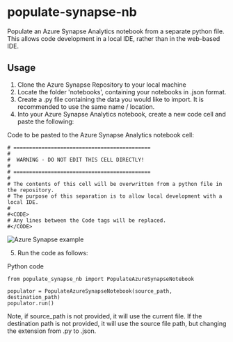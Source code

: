 # populate-synapse-nb
Populate an Azure Synapse Analytics notebook from a separate python file. This allows code development in a local IDE, rather than in the web-based IDE.


## Usage

1) Clone the Azure Synapse Repository to your local machine
2) Locate the folder 'notebooks', containing your notebooks in .json format.
3) Create a .py file containing the data you would like to import. It is recommended to use the same name / location.
4) Into your Azure Synapse Analytics notebook, create a new code cell and paste the following:

Code to be pasted to the Azure Synapse Analytics notebook cell:

    # ============================================
    #
    #  WARNING - DO NOT EDIT THIS CELL DIRECTLY!
    #
    # ============================================
    # 
    # The contents of this cell will be overwritten from a python file in the repository.
    # The purpose of this separation is to allow local development with a local IDE.
    # 
    #<CODE>
    # Any lines between the Code tags will be replaced.
    #</CODE>

![Azure Synapse example](media/azure_synapse_pic.png)



5) Run the code as follows:

Python code

    from populate_synapse_nb import PopulateAzureSynapseNotebook

    populator = PopulateAzureSynapseNotebook(source_path, destination_path)
    populator.run()


Note, if source_path is not provided, it will use the current file.
If the destination path is not provided, it will use the source file path, but changing the extension from .py to .json.




